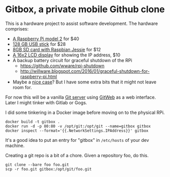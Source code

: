 Gitbox, a private mobile Github clone
=====================================

This is a hardware project to assist software development. The hardware comprises:

* [A Raspberry Pi model 2](https://www.adafruit.com/products/2358) for $40
* [128 GB USB stick](http://www.amazon.com/SanDisk-Ultra-128GB-Flash-SDCZ43-128G-G46/dp/B00YFI1EBC) for $28
* [8GB SD card with Raspbian Jessie](https://www.adafruit.com/products/2767) for $12
* [A 16x2 LCD display](https://www.adafruit.com/products/181) for showing the IP address, $10
* A backup battery circuit for graceful shutdown of the RPi
  - https://github.com/wware/rpi-shutdown
  - http://willware.blogspot.com/2016/01/graceful-shutdown-for-raspberry-pi.html
* Maybe a [nice case](http://www.adafruit.com/products/1985)? But I have some extra bits
  that it might not leave room for.

For now this will be a vanilla
[Git server](https://git-scm.com/book/en/v1/Git-on-the-Server) using
[GitWeb](https://git.wiki.kernel.org/index.php/Gitweb) as a web interface.
Later I might tinker with Gitlab or Gogs.

I did some tinkering in a Docker image before moving on to the physical RPi.

```
docker build -t gitbox .
docker run -d -p 80:80 -v /opt/git:/opt/git --name=gitbox gitbox
docker inspect --format='{{.NetworkSettings.IPAddress}}' gitbox
```

It's a good idea to put an entry for "gitbox" in `/etc/hosts` of your dev machine.

Creating a git repo is a bit of a chore. Given a repository foo, do this.

```
git clone --bare foo foo.git
scp -r foo.git gitbox:/opt/git/foo.git
```
